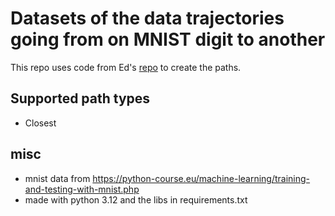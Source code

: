 # Datasets of the data trajectories going from on MNIST digit to another

This repo uses code from Ed's [repo](https://github.com/Teddyzander/Local-FACE/tree/main#) to create the paths.


## Supported path types
 - Closest



## misc
 - mnist data from https://python-course.eu/machine-learning/training-and-testing-with-mnist.php
 - made with python 3.12 and the libs in requirements.txt